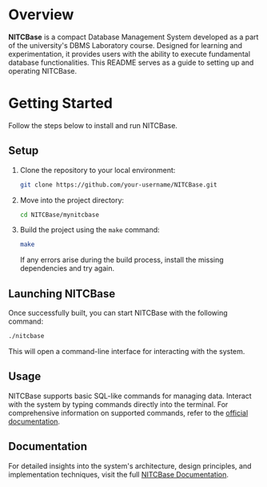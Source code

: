 # Overview
**NITCBase** is a compact Database Management System developed as a part of the university's DBMS Laboratory course. Designed for learning and experimentation, it provides users with the ability to execute fundamental database functionalities. This README serves as a guide to setting up and operating NITCBase.

# Getting Started
Follow the steps below to install and run NITCBase.

## Setup
1. Clone the repository to your local environment:
   ```bash
   git clone https://github.com/your-username/NITCBase.git
   ```

3. Move into the project directory:
   ```bash
   cd NITCBase/mynitcbase
   ```

4. Build the project using the ``make`` command:
   ```bash
   make
   ```
   If any errors arise during the build process, install the missing dependencies and try again.

## Launching NITCBase
Once successfully built, you can start NITCBase with the following command:
  ```bash
  ./nitcbase
  ```
This will open a command-line interface for interacting with the system.

## Usage
NITCBase supports basic SQL-like commands for managing data. Interact with the system by typing commands directly into the terminal. For comprehensive information on supported commands, refer to the [official documentation](https://nitcbase.github.io/).
## Documentation
For detailed insights into the system's architecture, design principles, and implementation techniques, visit the full [NITCBase Documentation](https://nitcbase.github.io/).
   
